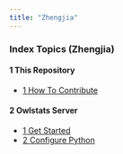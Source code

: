 ```yaml
---
title: "Zhengjia"
---
```


<!-- Start your brief intro here -->

### Index Topics (Zhengjia)

<!-- 
This file can be automatically managed unless you don't want it. 
Please do not edit anything between line "begin-of-index" and "end-of-index"
-->
<!-- begin-of-index -->
#### 1 This Repository
* [1 How To Contribute](zw23-1_this_repository-1_how_to_contribute.html)

#### 2 Owlstats Server
* [1 Get Started](zw23-2_owlstats_server-1_get_started.html)
* [2 Configure Python](zw23-2_owlstats_server-2_configure_python.html)

<!-- end-of-index -->

<!-- Start your other stuff here -->
